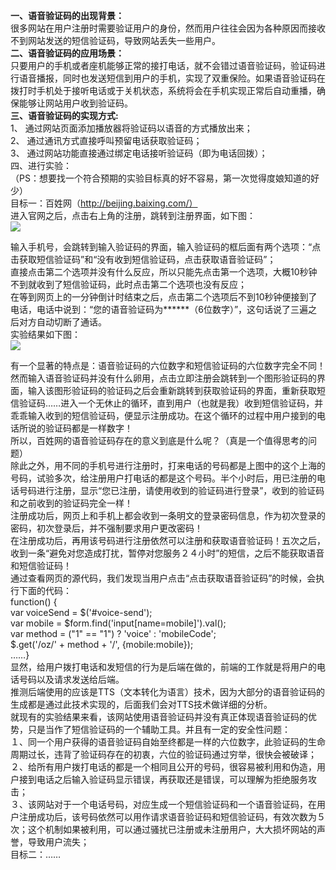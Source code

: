 **一、语音验证码的出现背景：**  
很多网站在用户注册时需要验证用户的身份，然而用户往往会因为各种原因而接收不到网站发送的短信验证码，导致网站丢失一些用户。  
**二、语音验证码的应用场景：**  
只要用户的手机或者座机能够正常的接打电话，就不会错过语音验证码，验证码进行语音播报，同时也发送短信到用户的手机，实现了双重保险。如果语音验证码在拨打时手机处于接听电话或于关机状态，系统将会在手机实现正常后自动重播，确保能够让网站用户收到验证码。  
**三、语音验证码的实现方式:**  
1、	通过网站页面添加播放器将验证码以语音的方式播放出来；  
2、	通过通讯方式直接呼叫预留电话获取验证码；  
3、	通过网站功能直接通过绑定电话接听验证码（即为电话回拨）；  
四、进行实验：  
  （PS：想要找一个符合预期的实验目标真的好不容易，第一次觉得度娘知道的好少）  
目标一：百姓网（http://beijing.baixing.com/）  
进入官网之后，点击右上角的注册，跳转到注册界面，如下图：  
![](http://i.imgur.com/gNAoIHd.png)  
 
输入手机号，会跳转到输入验证码的界面，输入验证码的框后面有两个选项：“点击获取短信验证码”和“没有收到短信验证码，点击获取语音验证码”；  
直接点击第二个选项并没有什么反应，所以只能先点击第一个选项，大概10秒钟不到就收到了短信验证码，此时点击第二个选项也没有反应；  
在等到网页上的一分钟倒计时结束之后，点击第二个选项后不到10秒钟便接到了电话，电话中说到：“您的语音验证码为******（6位数字）”，这句话说了三遍之后对方自动切断了通话。  
实验结果如下图：  
![](http://i.imgur.com/SrO9x3c.png)  
 
有一个显著的特点是：语音验证码的六位数字和短信验证码的六位数字完全不同！   
然而输入语音验证码并没有什么卵用，点击立即注册会跳转到一个图形验证码的界面，输入该图形验证码的验证码之后会重新跳转到获取验证码的界面，重新获取短信验证码……进入一个无休止的循环，直到用户（也就是我）收到短信验证码，并乖乖输入收到的短信验证码，便显示注册成功。在这个循环的过程中用户接到的电话所说的验证码都是一样数字！  
所以，百姓网的语音验证码存在的意义到底是什么呢？（真是一个值得思考的问题）  
除此之外，用不同的手机号进行注册时，打来电话的号码都是上图中的这个上海的号码，试验多次，给注册用户打电话的都是这个号码。半个小时后，用已注册的电话号码进行注册，显示“您已注册，请使用收到的验证码进行登录”，收到的验证码和之前收到的验证码完全一样！  
注册成功后，网页上和手机上都会收到一条明文的登录密码信息，作为初次登录的密码，初次登录后，并不强制要求用户更改密码！  
在注册成功后，再用该号码进行注册依然可以注册和获取语音验证码！五次之后，收到一条“避免对您造成打扰，暂停对您服务２４小时”的短信，之后不能获取语音和短信验证码！  
通过查看网页的源代码，我们发现当用户点击“点击获取语音验证码”的时候，会执行下面的代码：  
    function() {      
    var voiceSend = $('#voice-send');      
    var mobile = $form.find('input[name=mobile]').val();      
    var method = ("1" == "1") ? 'voice' : 'mobileCode';     
    $.get('/oz/' + method + '/', {mobile:mobile});  
    ……}  
显然，给用户拨打电话和发短信的行为是后端在做的，前端的工作就是将用户的电话号码以及请求发送给后端。  
推测后端使用的应该是TTS（文本转化为语言）技术，因为大部分的语音验证码的生成都是通过此技术实现的，后面我们会对TTS技术做详细的分析。  
就现有的实验结果来看，该网站使用语音验证码并没有真正体现语音验证码的优势，只是当作了短信验证码的一个辅助工具。并且有一定的安全性问题：  
１、同一个用户获得的语音验证码自始至终都是一样的六位数字，此验证码的生命周期过长，违背了验证码存在的初衷，六位的验证码通过穷举，很快会被破译；   
２、给所有用户拨打电话的都是一个相同且公开的号码，很容易被利用和伪造，用户接到电话之后输入验证码显示错误，再获取还是错误，可以理解为拒绝服务攻击；  
３、该网站对于一个电话号码，对应生成一个短信验证码和一个语音验证码，在用户注册成功后，该号码依然可以用作请求语音验证码和短信验证码，有效次数为５次；这个机制如果被利用，可以通过骚扰已注册或未注册用户，大大损坏网站的声誉，导致用户流失；  
目标二：……

